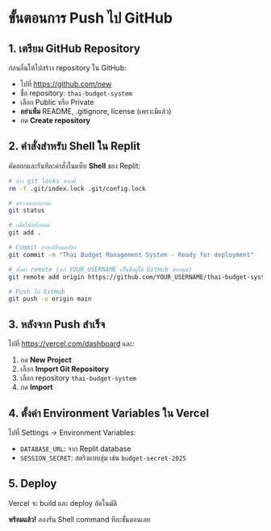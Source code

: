# ขั้นตอนการ Push ไป GitHub

## 1. เตรียม GitHub Repository
ก่อนอื่นให้ไปสร้าง repository ใน GitHub:
- ไปที่ https://github.com/new
- ชื่อ repository: `thai-budget-system`
- เลือก Public หรือ Private
- **อย่าเพิ่ม** README, .gitignore, license (เพราะมีแล้ว)
- กด **Create repository**

## 2. คำสั่งสำหรับ Shell ใน Replit
คัดลอกและรันทีละคำสั่งในแท็บ **Shell** ของ Replit:

```bash
# ล้าง git locks หากมี
rm -f .git/index.lock .git/config.lock

# ตรวจสอบสถานะ
git status

# เพิ่มไฟล์ทั้งหมด
git add .

# Commit การเปลี่ยนแปลง
git commit -m "Thai Budget Management System - Ready for deployment"

# ตั้งค่า remote (แก้ YOUR_USERNAME เป็นชื่อผู้ใช้ GitHub ของคุณ)
git remote add origin https://github.com/YOUR_USERNAME/thai-budget-system.git

# Push ไป GitHub
git push -u origin main
```

## 3. หลังจาก Push สำเร็จ
ไปที่ https://vercel.com/dashboard และ:
1. กด **New Project**
2. เลือก **Import Git Repository**
3. เลือก repository `thai-budget-system`
4. กด **Import**

## 4. ตั้งค่า Environment Variables ใน Vercel
ไปที่ Settings -> Environment Variables:
- `DATABASE_URL`: จาก Replit database
- `SESSION_SECRET`: สตริงแบบสุ่ม เช่น `budget-secret-2025`

## 5. Deploy
Vercel จะ build และ deploy อัตโนมัติ

**พร้อมแล้ว!** ลองรัน Shell command ทีละขั้นตอนเลย